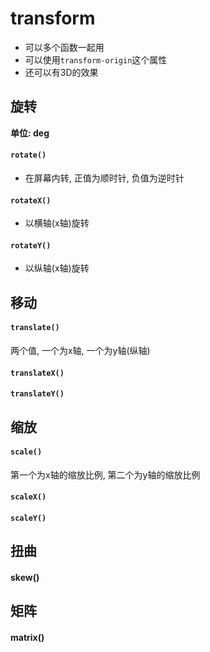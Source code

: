 # transform

- 可以多个函数一起用
- 可以使用`transform-origin`这个属性
- 还可以有3D的效果



## 旋转

**单位: deg**

#### `rotate()`

- 在屏幕内转, 正值为顺时针, 负值为逆时针



#### `rotateX()`

- 以横轴(x轴)旋转



#### `rotateY()`

- 以纵轴(x轴)旋转



## 移动



#### `translate()`

两个值, 一个为x轴, 一个为y轴(纵轴)



#### `translateX()`



#### `translateY()`





## 缩放



#### `scale()`

第一个为x轴的缩放比例, 第二个为y轴的缩放比例



#### `scaleX()`



#### `scaleY()`





## 扭曲



#### skew()





## 矩阵



#### matrix()